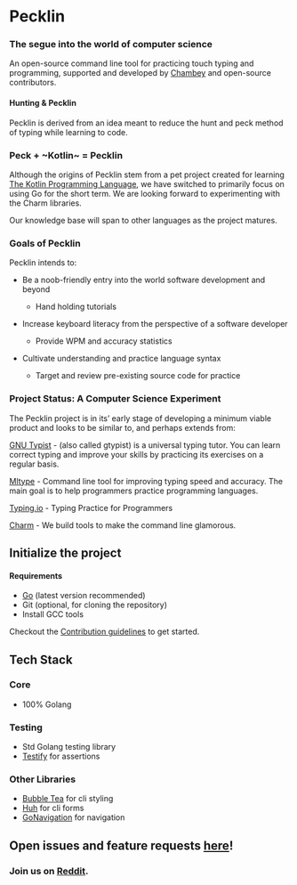 # Pecklin
### The segue into the world of computer science 

An open-source command line tool for practicing touch typing and programming, supported and developed by [Chambey](https://chambey.org/about/ "The Public Interest Technology Company") and open-source contributors.

#### Hunting & Pecklin
Pecklin is derived from an idea meant to reduce the hunt and peck method of typing while learning to code.


### Peck + ~Kotlin~ = Pecklin

Although the origins of Pecklin stem from a pet project created for learning [The Kotlin Programming Language](https://kotlinlang.org/), we have switched to primarily focus on using Go for the short term. We are looking forward to experimenting with the Charm libraries.

Our knowledge base will span to other languages as the project matures. 

### Goals of Pecklin

Pecklin intends to:

* Be a noob-friendly entry into the world software development and beyond
	- Hand holding tutorials

* Increase keyboard literacy from the perspective of a software developer
	- Provide WPM and accuracy statistics
* Cultivate understanding and practice language syntax
	- Target and review pre-existing source code for practice

### Project Status: A Computer Science Experiment

The Pecklin project is in its’ early stage of developing a minimum viable product and looks to be similar to, and perhaps extends from:

[GNU Typist](https://www.gnu.org/software/gtypist/) - (also called gtypist) is a universal typing tutor. You can learn correct typing and improve your skills by practicing its exercises on a regular basis.

[Mltype](https://mltype.readthedocs.io/en/latest/) - Command line tool for improving typing speed and accuracy. The main goal is to help programmers practice programming languages.

[Typing.io](https://typing.io/) - Typing Practice for Programmers

[Charm](https://charm.sh/) - We build tools to make the command line glamorous.


## Initialize the project
#### Requirements
- [Go](https://golang.org/doc/install) (latest version recommended)
- Git (optional, for cloning the repository)
- Install GCC tools

Checkout the [Contribution guidelines](CONTRIBUTING.md) to get started.

## Tech Stack
### Core
- 100% Golang

### Testing 
- Std Golang testing library 
- [Testify](https://github.com/stretchr/testify) for assertions

### Other Libraries
- [Bubble Tea](https://github.com/charmbracelet/bubbletea) for cli styling
- [Huh](https://github.com/charmbracelet/huh) for cli forms
- [GoNavigation](https://github.com/CharlesMuchogo/GoNavigation) for navigation

## Open issues and feature requests [here](https://github.com/Chambey-Organization/pecklin/issues)!

### Join us on [Reddit](https://www.reddit.com/r/Pecklin/).

